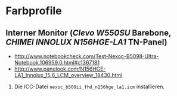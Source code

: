 # Farbprofile

## Interner Monitor (*Clevo W550SU* Barebone, *CHIMEI INNOLUX N156HGE-LA1* TN-Panel)

+   <http://www.notebookcheck.com/Test-Nexoc-B509II-Ultra-Notebook.106959.0.html#c1367181>
+   <http://www.panelook.com/N156HGE-LA1_Innolux_15.6_LCM_overview_18430.html>

<!---->

1.  Die ICC-Datei `nexoc_b509ii_fhd_n156hge_la1.icm` installieren.
